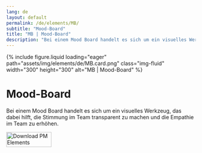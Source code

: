 ```yaml
---
lang: de
layout: default
permalink: /de/elements/MB/
subtitle: "Mood-Board"
title: "MB | Mood-Board"
description: "Bei einem Mood Board handelt es sich um ein visuelles Werkzeug, das dabei hilft, die Stimmung im Team transparent zu machen und die Empathie im Team zu erhöhen."
---
```


{% include figure.liquid loading="eager" path="assets/img/elements/de/MB.card.png" class="img-fluid" width="300" height="300" alt="MB | Mood-Board" %}

# Mood-Board

Bei einem Mood Board handelt es sich um ein visuelles Werkzeug, das dabei hilft, die Stimmung im Team transparent zu machen und die Empathie im Team zu erhöhen.

<a href="https://apps.apple.com/app/apple-store/id6738084498?pt=127441684&ct=website&mt=8">
  <img src="{{ "assets/img/en/appstore.png" | relative_url }}" width="120" height="40" alt="Download PM Elements">
</a>
